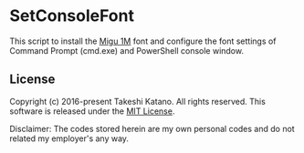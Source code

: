 # SetConsoleFont

This script to install the [Migu 1M](http://mix-mplus-ipa.osdn.jp/migu/) font and configure the font settings of Command Prompt (cmd.exe) and PowerShell console window.

## License

Copyright (c) 2016-present Takeshi Katano. All rights reserved. This software is released under the [MIT License](https://github.com/tksh164/ConsoleFontConfigurationScript/blob/master/LICENSE).

Disclaimer: The codes stored herein are my own personal codes and do not related my employer's any way.
